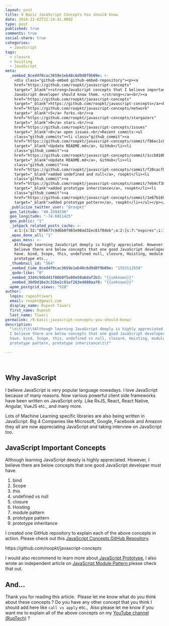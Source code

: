 ```yaml
---
layout: post
title: 9 Basic JavaScript Concepts You should know
date: 2018-11-02T22:14:41.000Z
type: post
published: true
comments: true
social-share: true
categories:
  - JavaScript
tags:
  - closure
  - hoisting
  - JavaScript
meta:
  _oembed_8ced4f0cac3659e1eb48c6d9d0f9b09e: >-
    <div class="github-embed github-embed-repository"><p><a
    href="https://github.com/roopkt/javascript-concepts"
    target="_blank"><strong>JavaScript concepts that I believe important and one
    JavaScript developer should know them. </strong></a><br/><a
    href="https://github.com/roopkt/javascript-concepts"
    target="_blank">https://github.com/roopkt/javascript-concepts</a><br/><a
    href="https://github.com/roopkt/javascript-concepts/network"
    target="_blank">5</a> forks.<br/><a
    href="https://github.com/roopkt/javascript-concepts/stargazers"
    target="_blank">0</a> stars.<br/><a
    href="https://github.com/roopkt/javascript-concepts/issues"
    target="_blank">0</a> open issues.<br/>Recent commits:<ul
    class="github_commits"><li class="github_commit"><a
    href="https://github.com/roopkt/javascript-concepts/commit/f86ec1c8ae7e5f114ac0f6f7d3b2bf2ce518a82f"
    target="_blank">Update README.md</a>, GitHub</li><li
    class="github_commit"><a
    href="https://github.com/roopkt/javascript-concepts/commit/1ccb010b5511dafb41831e09f2e97be4e85bb623"
    target="_blank">Update README.md</a>, GitHub</li><li
    class="github_commit"><a
    href="https://github.com/roopkt/javascript-concepts/commit/f20cacf0d093e0d28b7c8c496af56ee11b9007e2"
    target="_blank">added undefined and null</a>, roopkt</li><li
    class="github_commit"><a
    href="https://github.com/roopkt/javascript-concepts/commit/7eb4cf30361aa3e16b4b4c0d73df7971162d5456"
    target="_blank">added prototype inheritance</a>, roopkt</li><li
    class="github_commit"><a
    href="https://github.com/roopkt/javascript-concepts/commit/1e67b169f7293281ba3b4fa0181942d8a69e9220"
    target="_blank">added prototype pattern</a>, roopkt</li></ul></p></div>
  _publicize_twitter_user: "@roopkt"
  geo_latitude: "40.3594336"
  geo_longitude: "-74.6011425"
  geo_public: "1"
  _jetpack_related_posts_cache: >-
    a:1:{s:32:"8f6677c9d6b0f903e98ad32ec61f8deb";a:2:{s:7:"expires";i:1610271964;s:7:"payload";a:3:{i:0;a:1:{s:2:"id";i:2595;}i:1;a:1:{s:2:"id";i:2551;}i:2;a:1:{s:2:"id";i:2545;}}}}
  _wpas_done_all: "1"
  _wpas_mess: >-
    Although learning JavaScript deeply is highly appreciated. However, I
    believe there are below concepts that one good JavaScript developer must
    have. bind, Scope, this, undefined null, closure, Hoisting, module pattern,
    prototype etc.,
  _thumbnail_id: "564"
  _oembed_time_8ced4f0cac3659e1eb48c6d9d0f9b09e: "1553112558"
  _qode-like: "0"
  _oembed_33d4c9dbd41f06b0f5e80e50abdaf2b3: "{{unknown}}"
  _oembed_30d9d16e3c31be2c01ef263e4880aa78: "{{unknown}}"
  wpmm_postgrid_views: "528"
author:
  login: rupeshtiwari
  email: roopkt@gmail.com
  display_name: Rupesh Tiwari
  first_name: Rupesh
  last_name: Tiwari
permalink: /9-basic-javascript-concepts-you-should-know/
description:
  "\n\t\t\t\tAlthough learning JavaScript deeply is highly appreciated. However,
  I believe there are below concepts that one good JavaScript developer must
  have. bind, Scope, this, undefined vs null, closure, Hoisting, module pattern,
  prototype pattern, prototype inheritance\t\t"

---
```


<br />
<h2>Why JavaScript</h2>
<p>I believe JavaScript is very popular language nowadays. I love JavaScript because of many reasons. Now various powerful client side frameworks have been written on JavaScript only. Like RxJS, React, React Native, Angular, VueJS etc., and many more.</p>
<p>Lots of Machine Learning specific libraries are also being written in JavaScript. Big 4 Companies like Microsoft, Google, Facebook and Amazon they all are now appreciating JavaScript and taking interview on JavaScript too.</p>
<h2>JavaScript Important Concepts</h2>
<p>Although learning JavaScript deeply is highly appreciated. However, I believe there are below concepts that one good JavaScript developer must have.</p>
<ol>
<li>bind</li>
<li>Scope</li>
<li>this</li>
<li>undefined vs null</li>
<li>closure</li>
<li>Hoisting</li>
<li>module pattern</li>
<li>prototype pattern</li>
<li>prototype inheritance</li>
</ol>
<p>I created one GitHub repository to explain each of the above concepts in action. Please check out this <a href="https://github.com/roopkt/javascript-concepts/tree/master/src" target="_blank" rel="noopener noreferrer">JavaScript Concepts GitHub Repository</a>.</p>
<p>https://github.com/roopkt/javascript-concepts</p>
<p>I would also recommend to learn more about<a href="http://rupeshtiwari.com/javascript-prototype-inheritance/"> JavaScript Prototype.</a> I also wrote an independent article on <a href="http://rupeshtiwari.com/javascript-module-pattern/">JavaScript Module Pattern </a>please check that out.</p>
<h2>And...</h2>
<p>Thank you for reading this article.  Please let me know what do you think about these concepts ? Do you have any other concept that you think I should add here like <code>call vs apply</code> etc.,  Also please let me know if you want me to explain all of the above concepts on my <a href="https://www.youtube.com/channel/UCfjBZHutgAYon-T8sqt1rwg">YouTube channel (RupTech)</a> ?</p>
<p>&nbsp;</p>
<p>&nbsp;		</p>
